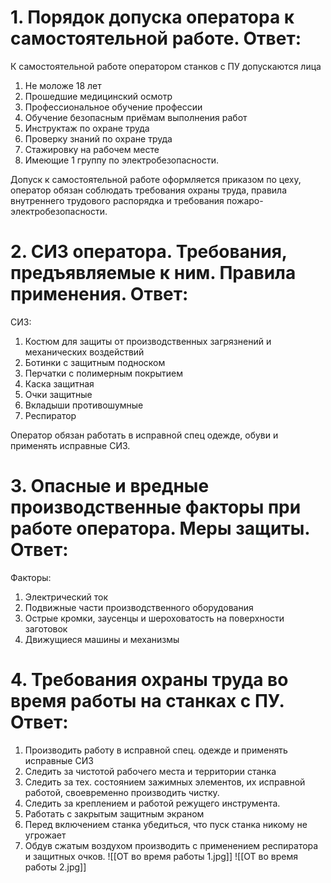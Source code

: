 # 1. Порядок допуска оператора к самостоятельной работе. Ответ:  
  
К самостоятельной работе оператором станков с ПУ допускаются лица  
1. Не моложе 18 лет  
2. Прошедшие медицинский осмотр  
3. Профессиональное обучение профессии  
4. Обучение безопасным приёмам выполнения работ  
5. Инструктаж по охране труда  
6. Проверку знаний по охране труда  
7. Стажировку на рабочем месте  
8. Имеющие 1 группу по электробезопасности.  
  
Допуск к самостоятельной работе оформляется приказом по цеху, оператор обязан соблюдать требования охраны труда, правила внутреннего трудового распорядка и требования пожаро- электробезопасности.  
  
# 2. СИЗ оператора. Требования, предъявляемые к ним. Правила применения. Ответ:  
  
СИЗ:  
1. Костюм для защиты от производственных загрязнений и механических воздействий 
2. Ботинки с защитным подноском  
3. Перчатки с полимерным покрытием  
4. Каска защитная  
5. Очки защитные  
6. Вкладыши противошумные  
7. Респиратор  
  
Оператор обязан работать в исправной спец одежде, обуви и применять исправные СИЗ.  
  
# 3. Опасные и вредные производственные факторы при работе оператора. Меры защиты. Ответ:  
  
Факторы:  
1. Электрический ток  
2. Подвижные части производственного оборудования 
3. Острые кромки, заусенцы и шероховатость на поверхности заготовок  
4. Движущиеся машины и механизмы  
  
# 4. Требования охраны труда во время работы на станках с ПУ. Ответ:  
  
1. Производить работу в исправной спец. одежде и применять исправные СИЗ  
2. Следить за чистотой рабочего места и территории станка  
3. Следить за тех. состоянием зажимных элементов, их исправной работой, своевременно производить чистку.  
4. Следить за креплением и работой режущего инструмента.  
5. Работать с закрытым защитным экраном  
6. Перед включением станка убедиться, что пуск станка никому не угрожает  
7. Обдув сжатым воздухом производить с применением респиратора и защитных очков.
![[ОТ во время работы 1.jpg]]
![[ОТ во время работы 2.jpg]]
